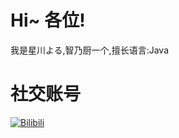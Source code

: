 # Hi~ 各位!
我是星川よる,智乃厨一个,擅长语言:Java  

# 社交账号
[![Bilibili](https://img.shields.io/badge/bilibili-星川よる-blue.svg?style=fla&logo=bilibili)](https://space.bilibili.com/3493294482917876/)
